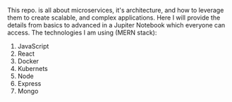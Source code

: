This repo. is all about microservices, it's architecture, and how to leverage them to create scalable, and complex applications. Here I will provide the details from basics to advanced
in a Jupiter Notebook which everyone can access. The technologies I am using (MERN stack):
1. JavaScript
2. React
3. Docker
4. Kubernets
5. Node
6. Express
7. Mongo

